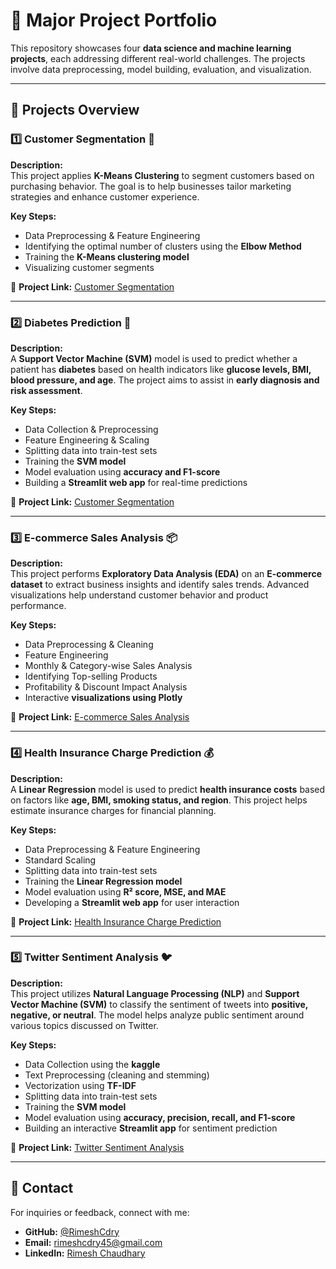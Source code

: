 # 🚀 Major Project Portfolio  

This repository showcases four **data science and machine learning projects**, each addressing different real-world challenges. The projects involve data preprocessing, model building, evaluation, and visualization.  

---

## 📌 Projects Overview  

### 1️⃣ Customer Segmentation 🏪  
**Description:**  
This project applies **K-Means Clustering** to segment customers based on purchasing behavior. The goal is to help businesses tailor marketing strategies and enhance customer experience.  

**Key Steps:**  
- Data Preprocessing & Feature Engineering  
- Identifying the optimal number of clusters using the **Elbow Method**  
- Training the **K-Means clustering model**  
- Visualizing customer segments  

🔗 **Project Link:** [Customer Segmentation](https://github.com/RimeshCdry/Customer-Segmentation)  

---

### 2️⃣ Diabetes Prediction 🏥  
**Description:**  
A **Support Vector Machine (SVM)** model is used to predict whether a patient has **diabetes** based on health indicators like **glucose levels, BMI, blood pressure, and age**. The project aims to assist in **early diagnosis and risk assessment**.  

**Key Steps:**  
- Data Collection & Preprocessing  
- Feature Engineering & Scaling  
- Splitting data into train-test sets  
- Training the **SVM model**  
- Model evaluation using **accuracy and F1-score**  
- Building a **Streamlit web app** for real-time predictions  

🔗 **Project Link:** [Customer Segmentation](https://github.com/RimeshCdry/Diabetes_Prediction_App)  
 
---

### 3️⃣ E-commerce Sales Analysis 📦  
**Description:**  
This project performs **Exploratory Data Analysis (EDA)** on an **E-commerce dataset** to extract business insights and identify sales trends. Advanced visualizations help understand customer behavior and product performance.  

**Key Steps:**  
- Data Preprocessing & Cleaning  
- Feature Engineering  
- Monthly & Category-wise Sales Analysis  
- Identifying Top-selling Products  
- Profitability & Discount Impact Analysis  
- Interactive **visualizations using Plotly**  

🔗 **Project Link:** [E-commerce Sales Analysis](https://github.com/RimeshCdry/E-commerce-Data-Analysis)  

---

### 4️⃣ Health Insurance Charge Prediction 💰  
**Description:**  
A **Linear Regression** model is used to predict **health insurance costs** based on factors like **age, BMI, smoking status, and region**. This project helps estimate insurance charges for financial planning.  

**Key Steps:**  
- Data Preprocessing & Feature Engineering  
- Standard Scaling  
- Splitting data into train-test sets  
- Training the **Linear Regression model**  
- Model evaluation using **R² score, MSE, and MAE**  
- Developing a **Streamlit web app** for user interaction  

🔗 **Project Link:** [Health Insurance Charge Prediction](https://github.com/RimeshCdry/Health_Insurance_Charge_Prediction_Model)  

---

### 5️⃣ Twitter Sentiment Analysis 🐦  
**Description:**  
This project utilizes **Natural Language Processing (NLP)** and **Support Vector Machine (SVM)** to classify the sentiment of tweets into **positive, negative, or neutral**. The model helps analyze public sentiment around various topics discussed on Twitter.  

**Key Steps:**  
- Data Collection using the **kaggle**  
- Text Preprocessing (cleaning and stemming)  
- Vectorization using **TF-IDF**  
- Splitting data into train-test sets  
- Training the **SVM model**  
- Model evaluation using **accuracy, precision, recall, and F1-score**  
- Building an interactive **Streamlit app** for sentiment prediction  

🔗 **Project Link:** [Twitter Sentiment Analysis](https://github.com/RimeshCdry/Twitter_Sentiments_Analysis)


---

## 👥 Contact  
For inquiries or feedback, connect with me:  

- **GitHub:** [@RimeshCdry](https://github.com/RimeshCdry)  
- **Email:** rimeshcdry45@gmail.com  
- **LinkedIn:** [Rimesh Chaudhary](https://www.linkedin.com/in/rimesh-chaudhary-09a25a30a)
